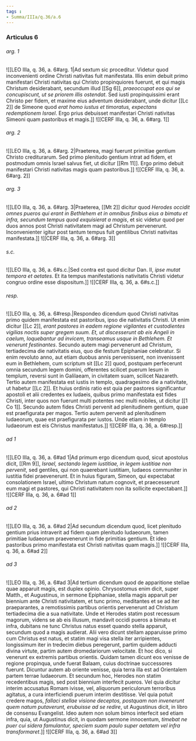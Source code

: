 ```yaml
---
tags : 
- Summa/IIIa/q.36/a.6
---
```


### Articulus 6

###### arg. 1
![[LEO IIIa, q. 36, a. 6#arg. 1|Ad sextum sic proceditur. Videtur quod inconvenienti ordine Christi nativitas fuit manifestata. Illis enim debuit primo manifestari Christi nativitas qui Christo propinquiores fuerunt, et qui magis Christum desiderabant, secundum illud [[Sg 6]], *praeoccupat eos qui se concupiscunt, ut se priorem illis ostendat*. Sed iusti propinquissimi erant Christo per fidem, et maxime eius adventum desiderabant, unde dicitur [[Lc 2]] de Simeone quod *erat homo iustus et timoratus, expectans redemptionem Israel*. Ergo prius debuisset manifestari Christi nativitas Simeoni quam pastoribus et magis.]]
![[CERF IIIa, q. 36, a. 6#arg. 1]]

###### arg. 2
![[LEO IIIa, q. 36, a. 6#arg. 2|Praeterea, magi fuerunt primitiae gentium Christo crediturarum. Sed primo plenitudo gentium intrat ad fidem, et postmodum omnis Israel salvus fiet, ut dicitur [[Rm 11]]. Ergo primo debuit manifestari Christi nativitas magis quam pastoribus.]]
![[CERF IIIa, q. 36, a. 6#arg. 2]]

###### arg. 3
![[LEO IIIa, q. 36, a. 6#arg. 3|Praeterea, [[Mt 2]] dicitur quod *Herodes occidit omnes pueros qui erant in Bethlehem et in omnibus finibus eius a bimatu et infra, secundum tempus quod exquisierat a magis*, et sic videtur quod per duos annos post Christi nativitatem magi ad Christum pervenerunt. Inconvenienter igitur post tantum tempus fuit gentilibus Christi nativitas manifestata.]]
![[CERF IIIa, q. 36, a. 6#arg. 3]]

###### s.c.
![[LEO IIIa, q. 36, a. 6#s.c.|Sed contra est quod dicitur Dan. II, *ipse mutat tempora et aetates*. Et ita tempus manifestationis nativitatis Christi videtur congruo ordine esse dispositum.]]
![[CERF IIIa, q. 36, a. 6#s.c.]]

###### resp.
![[LEO IIIa, q. 36, a. 6#resp.|Respondeo dicendum quod Christi nativitas primo quidem manifestata est pastoribus, ipso die nativitatis Christi. Ut enim dicitur [[Lc 2]], *erant pastores in eadem regione vigilantes et custodientes vigilias noctis super gregem suum. Et, ut discesserunt ab eis Angeli in caelum, loquebantur ad invicem, transeamus usque in Bethlehem. Et venerunt festinantes*. Secundo autem magi pervenerunt ad Christum, tertiadecima die nativitatis eius, quo die festum Epiphaniae celebratur. Si enim revoluto anno, aut etiam duobus annis pervenissent, non invenissent eum in Bethlehem, cum scriptum sit [[Lc 2]] quod, postquam perfecerunt omnia secundum legem domini, offerentes scilicet puerum Iesum in templum, reversi sunt in Galilaeam, in civitatem suam, scilicet Nazareth. Tertio autem manifestata est iustis in templo, quadragesimo die a nativitate, ut habetur [[Lc 2]]. Et huius ordinis ratio est quia per pastores significantur apostoli et alii credentes ex Iudaeis, quibus primo manifestata est fides Christi, inter quos non fuerunt multi potentes nec multi nobiles, ut dicitur [[1 Co 1]]. Secundo autem fides Christi pervenit ad plenitudinem gentium, quae est praefigurata per magos. Tertio autem pervenit ad plenitudinem Iudaeorum, quae est praefigurata per iustos. Unde etiam in templo Iudaeorum est eis Christus manifestatus.]]
![[CERF IIIa, q. 36, a. 6#resp.]]

###### ad 1
![[LEO IIIa, q. 36, a. 6#ad 1|Ad primum ergo dicendum quod, sicut apostolus dicit, [[Rm 9]], *Israel, sectando legem iustitiae, in legem iustitiae non pervenit*, sed gentiles, qui non quaerebant iustitiam, Iudaeos communiter in iustitia fidei praevenerunt. Et in huius figuram, Simeon, qui expectabat consolationem Israel, ultimo Christum natum cognovit, et praecesserunt eum magi et pastores, qui Christi nativitatem non ita sollicite expectabant.]]
![[CERF IIIa, q. 36, a. 6#ad 1]]

###### ad 2
![[LEO IIIa, q. 36, a. 6#ad 2|Ad secundum dicendum quod, licet plenitudo gentium prius intraverit ad fidem quam plenitudo Iudaeorum, tamen primitiae Iudaeorum praevenerunt in fide primitias gentium. Et ideo pastoribus primo manifestata est Christi nativitas quam magis.]]
![[CERF IIIa, q. 36, a. 6#ad 2]]

###### ad 3
![[LEO IIIa, q. 36, a. 6#ad 3|Ad tertium dicendum quod de apparitione stellae quae apparuit magis, est duplex opinio. Chrysostomus enim dicit, super Matth., et Augustinus, in sermone Epiphaniae, stella magis apparuit per biennium ante Christi nativitatem, et tunc primo, meditantes et se ad iter praeparantes, a remotissimis partibus orientis pervenerunt ad Christum tertiadecima die a sua nativitate. Unde et Herodes statim post recessum magorum, videns se ab eis illusum, mandavit occidi pueros a bimatu et infra, dubitans ne tunc Christus natus esset quando stella apparuit, secundum quod a magis audierat. Alii vero dicunt stellam apparuisse primo cum Christus est natus, et statim magi visa stella iter arripientes, longissimum iter in tredecim diebus peregerunt, partim quidem adducti divina virtute, partim autem dromedariorum velocitate. Et hoc dico, si venerunt ex extremis partibus orientis. Quidam tamen dicunt eos venisse de regione propinqua, unde fuerat Balaam, cuius doctrinae successores fuerunt. Dicuntur autem ab oriente venisse, quia terra illa est ad Orientalem partem terrae Iudaeorum. Et secundum hoc, Herodes non statim recedentibus magis, sed post biennium interfecit pueros. Vel quia dicitur interim accusatus Romam ivisse, vel, aliquorum periculorum terroribus agitatus, a cura interficiendi puerum interim destitisse. Vel quia potuit credere magos, *fallaci stellae visione deceptos, postquam non invenerunt quem natum putaverunt, erubuisse ad se redire*, ut Augustinus dicit, in libro de consensu Evangelist. Ideo autem non solum bimos interfecit sed etiam infra, quia, ut Augustinus dicit, in quodam sermone innocentum, *timebat ne puer cui sidera famulantur, speciem suam paulo super aetatem vel infra transformaret*.]]
![[CERF IIIa, q. 36, a. 6#ad 3]]

